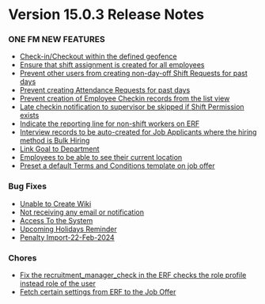 # Version 15.0.3 Release Notes

### ONE FM NEW FEATURES

- [Check-in/Checkout within the defined geofence](https://github.com/ONE-F-M/one_fm/pull/3175)
- [Ensure that shift assignment is created for all employees](https://github.com/ONE-F-M/one_fm/pull/3207)
- [Prevent other users from creating non-day-off Shift Requests for past days](https://github.com/ONE-F-M/one_fm/pull/31211)
- [Prevent creating Attendance Requests for past days](https://github.com/ONE-F-M/one_fm/pull/3204)
- [Prevent creation of Employee Checkin records from the list view](https://github.com/ONE-F-M/one_fm/pull/3217)
- [Late checkin notification to supervisor be skipped if Shift Permission exists](https://github.com/ONE-F-M/one_fm/pull/3216)
- [Indicate the reporting line for non-shift workers on ERF](https://github.com/ONE-F-M/one_fm/pull/3208)
- [Interview records to be auto-created for Job Applicants where the hiring method is Bulk Hiring](https://github.com/ONE-F-M/one_fm/pull/3209)
- [Link Goal to Department](https://github.com/ONE-F-M/one_fm/pull/3205)
- [Employees to be able to see their current location](https://github.com/ONE-F-M/mobile_web_app/pull/10)
- [Preset a default Terms and Conditions template on job offer](https://github.com/ONE-F-M/one_fm/pull/3212)


### Bug Fixes
- [Unable to Create Wiki](https://github.com/ONE-F-M/one_fm/pull/3224)
- [Not receiving any email or notification]()
- [Access To the System]()
- [Upcoming Holidays Reminder]()
- [Penalty Import-22-Feb-2024]()

### Chores
- [Fix the recruitment_manager_check in the ERF checks the role profile instead role of the user](https://github.com/ONE-F-M/one_fm/commit/00ef963994aaca573b5bdfa1ba897cd3a7e824f2)
- [Fetch certain settings from ERF to the Job Offer](https://github.com/ONE-F-M/one_fm/commit/00ef963994aaca573b5bdfa1ba897cd3a7e824f2)






